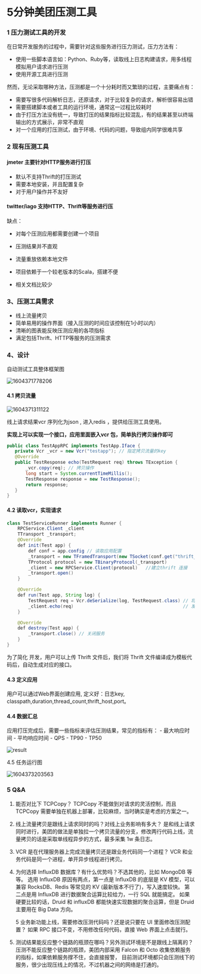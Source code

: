 # 5分钟美团压测工具 

###  1 压力测试工具的开发

在日常开发服务的过程中，需要针对这些服务进行压力测试，压力方法有：

- 使用一些脚本语言如：Python、Ruby等，读取线上日志构建请求，用多线程模拟用户请求进行压测
- 使用开源工具进行压测

然而，无论采取哪种方法，压测都是一个十分耗时而又繁琐的过程，主要痛点有：

- 需要写很多代码解析日志，还原请求，对于比较复杂的请求，解析很容易出错
- 需要搭建脚本或者工具的运行环境，通常这一过程比较耗时
- 由于打压方法没有统一，导致打压的结果指标比较混乱，有的结果甚至以终端输出的方式展示，非常不直观
- 对一个应用的打压测试，由于环境、代码的问题，导致组内同学很难共享



### 2 现有压测工具

#### jmeter  主要针对HTTP服务进行打压 

- 默认不支持Thrift的打压测试
- 需要本地安装，并且配置复杂
- 对于用户操作并不友好



####  twitter/iago  支持HTTP、Thrift等服务进行压

缺点：

- 对每个压测应用都需要创建一个项目

- 压测结果并不直观

- 流量重放依赖本地文件

- 项目依赖于一个较老版本的Scala，搭建不便

- 相关文档比较少

  

### 3、压测工具需求

- 线上流量拷贝
- 简单易用的操作界面（接入压测的时间应该控制在1小时以内）
- 清晰的图表能反映压测应用的各项指标
- 满足包括Thrift、HTTP等服务的压测需求

### 4、设计

自动测试工具整体框架图

![1604371778206](%E5%8E%8B%E6%B5%8B%E5%B7%A5%E5%85%B7/1604371778206.png)





#### 4.1 拷贝流量

![1604371311122](%E5%8E%8B%E6%B5%8B%E5%B7%A5%E5%85%B7/1604371311122.png)

线上请求结果vcr 序列化为json , 进入redis ，提供给压测工具使用。 

**实现上可以实现一个接口，应用里面嵌入vcr 包，简单执行拷贝操作即可**

 ```java
public class TestAppRPC implements TestApp.Iface {
    private Vcr _vcr = new Vcr("testapp"); // 指定拷贝流量的key
    @Override
    public TestResponse echo(TestRequest req) throws TException {
        _vcr.copy(req); // 拷贝操作
        long start = System.currentTimeMillis();
        TestResponse response = new TestResponse();
        return response;
    }
}
 ```





#### 4.2 读取vcr，实现请求



```java
class TestServiceRunner implements Runner {
    RPCService.Client _client
    TTransport _transport;
    @Override
    def init(Test app) {
        def conf = app.config // 读取应用配置
        _transport = new TFramedTransport(new TSocket(conf.get("thrift_service_host") as String, conf.get("thrift_service_port") as int))
        TProtocol protocol = new TBinaryProtocol(_transport)
        _client = new RPCService.Client(protocol)   //建立thrift 连接
        _transport.open()
    }

    @Override
    def run(Test app, String log) {
        TestRequest req = Vcr.deSerialize(log, TestRequest.class) // 将拷贝流量反序列化
        _client.echo(req)                                         // 发送请求
    }

    @Override
    def destroy(Test app) {
        _transport.close() // 关闭服务
    }
}
```

为了简化 开发，用户可以上传 Thrift 文件后，我们将 Thrift 文件编译成为模板代码后，自动生成对应的接口。

#### 4.3 定义应用

 用户可以通过Web界面创建应用, 定义好：日志key, classpath,duration,thread_count,thrift_host,port。

#### 4.4 数据汇总

 应用打压完成后，需要一些指标来评估压测结果，常见的指标有： - 最大响应时间 - 平均响应时间 - QPS - TP90 - TP50

  ![result](%E7%BE%8E%E5%9B%A2%E5%8E%8B%E6%B5%8B%E5%B7%A5%E5%85%B7/bebe7393.png) 



4.5 任务运行图

![1604373203563](%E7%BE%8E%E5%9B%A2%E5%8E%8B%E6%B5%8B%E5%B7%A5%E5%85%B7/1604373203563.png)









### 5 Q&A

1. 能否对比下 TCPCopy？
TCPCopy 不能做到对请求的灵活控制，而且 TCPCopy 需要单独在机器上部署，比较麻烦，当时确实是考虑的方案之一。

2. 线上流量拷贝是跟线上请求同时的吗？对线上业务影响有多大？
是和线上请求同时进行，美团的做法是单独拉一个拷贝流量的分支，修改两行代码上线，流量拷贝的话是采取单线程异步的方式，最多采集 1w 条日志。

3. VCR 是在代理服务器上完成流量拷贝还是跟业务代码同一个进程？
VCR 和业务代码是同一个进程，单开异步线程进行拷贝。

4. 为何选择 InfluxDB 数据库？有什么优势吗？不选其他的，比如 MongoDB 等等。
选用 InfluxDB 原因有两点，第一点是 InfluxDB 的底层是 KV 模型，可以兼容 RocksDB、Redis 等常见的 KV (最新版本不行了)，写入速度较快。
第二点是用 InfluxDB 进行数据聚合运算比较给力，一行 SQL 就能搞定。
如果硬要比较的话，Druid 和 influxDB 都能快速实现数据的聚合运算，但是 Druid 主要用在 Big Data 方向。

   5 业务新功能上线，需要修改压测代码吗？还是说只要在 UI 里面修改压测配置？
如果 RPC 接口不变，不用修改任何代码，直接 Web 界面上点击就行。


6. 测试结果能反应整个链路的瓶颈在哪吗？另外测试环境是不是跟线上隔离的？
压测不能反应整个链路的瓶颈，美团内部采用 Falcon 和 Octo 收集依赖服务的指标，如果依赖服务撑不住，会直接报警，
目前测试环境都只会压测线下的服务，很少出现压线上的情况，不过机器之间的网络是打通的。